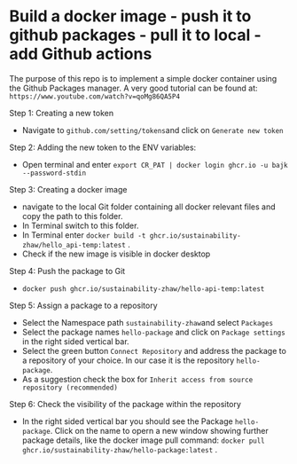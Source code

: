 # Build a docker image - push it to github packages - pull it to local - add Github actions

The purpose of this repo is to implement a simple docker container using the Github Packages manager.
A very good tutorial can be found at: `https://www.youtube.com/watch?v=qoMg86QA5P4`


Step 1: Creating a new token
- Navigate to `github.com/setting/tokens`and click on `Generate new token`

Step 2: Adding the new token to the ENV variables:
- Open terminal and enter `export CR_PAT | docker login ghcr.io -u bajk --password-stdin`

Step 3: Creating a docker image
- navigate to the local Git folder containing all docker relevant files and copy the path to this folder.
- In Terminal switch to this folder.
- In Terminal enter `docker build -t ghcr.io/sustainability-zhaw/hello_api-temp:latest` .
- Check if the new image is visible in docker desktop

Step 4: Push the package to Git
- `docker push ghcr.io/sustainability-zhaw/hello-api-temp:latest`

Step 5: Assign a package to a repository
- Select the Namespace path `sustainability-zhaw`and select `Packages`
- Select the package names `hello-package` and click on `Package settings` in the right sided vertical bar.
- Select the green button `Connect Repository` and address the package to a repository of your choice. In our case it is the repository `hello-package`.
- As a suggestion check the box for `Inherit access from source repository (recommended)`

Step 6: Check the visibility of the package within the repository
- In the right sided vertical bar you should see the Package `hello-package`. Click on the name to opern a new window showing further package details, like the docker image pull command: `docker pull ghcr.io/sustainability-zhaw/hello-package:latest` .
